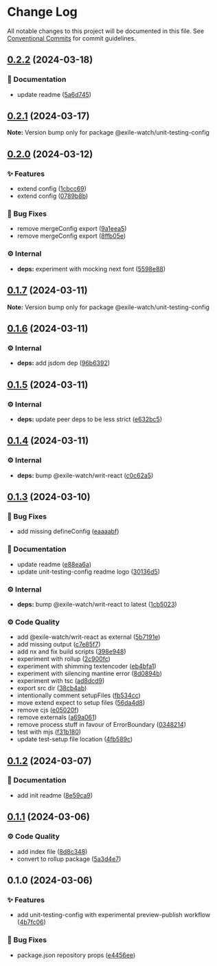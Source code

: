 # Change Log

All notable changes to this project will be documented in this file.
See [Conventional Commits](https://conventionalcommits.org) for commit guidelines.

## [0.2.2](https://github.com/exile-watch/splinters/compare/@exile-watch/unit-testing-config@0.2.1...@exile-watch/unit-testing-config@0.2.2) (2024-03-18)


### 📄 Documentation

* update readme ([5a6d745](https://github.com/exile-watch/splinters/commit/5a6d745b01482110ecfb98e4981e8ef6d8f58724))



## [0.2.1](https://github.com/exile-watch/splinters/compare/@exile-watch/unit-testing-config@0.2.0...@exile-watch/unit-testing-config@0.2.1) (2024-03-17)

**Note:** Version bump only for package @exile-watch/unit-testing-config





## [0.2.0](https://github.com/exile-watch/splinters/compare/@exile-watch/unit-testing-config@0.1.7...@exile-watch/unit-testing-config@0.2.0) (2024-03-12)


### ✨ Features

* extend config ([1cbcc69](https://github.com/exile-watch/splinters/commit/1cbcc697e5a83aad2e7fc24a930abad693d0a3cf))
* extend config ([0789b8b](https://github.com/exile-watch/splinters/commit/0789b8ba04b71835cbd9fa8400ba206147c3e677))


### 🐞 Bug Fixes

* remove mergeConfig export ([9a1eea5](https://github.com/exile-watch/splinters/commit/9a1eea5c499721b04e501f5c6283463193e69d37))
* remove mergeConfig export ([8ffb05e](https://github.com/exile-watch/splinters/commit/8ffb05e45818fede5df0a3dd7ca70e41021eeedd))


### ⚙️ Internal

* **deps:** experiment with mocking next font ([5598e88](https://github.com/exile-watch/splinters/commit/5598e889c7ebba6e974884b93ddfab6fe70324fd))



## [0.1.7](https://github.com/exile-watch/splinters/compare/@exile-watch/unit-testing-config@0.1.6...@exile-watch/unit-testing-config@0.1.7) (2024-03-11)

**Note:** Version bump only for package @exile-watch/unit-testing-config





## [0.1.6](https://github.com/exile-watch/splinters/compare/@exile-watch/unit-testing-config@0.1.5...@exile-watch/unit-testing-config@0.1.6) (2024-03-11)


### ⚙️ Internal

* **deps:** add jsdom dep ([96b6392](https://github.com/exile-watch/splinters/commit/96b63928acdea99a2fbd49bb3eb438bb2dc9a4eb))



## [0.1.5](https://github.com/exile-watch/splinters/compare/@exile-watch/unit-testing-config@0.1.4...@exile-watch/unit-testing-config@0.1.5) (2024-03-11)


### ⚙️ Internal

* **deps:** update peer deps to be less strict ([e632bc5](https://github.com/exile-watch/splinters/commit/e632bc5ab8627699af224b7e905939f50a830e45))



## [0.1.4](https://github.com/exile-watch/splinters/compare/@exile-watch/unit-testing-config@0.1.3...@exile-watch/unit-testing-config@0.1.4) (2024-03-11)


### ⚙️ Internal

* **deps:** bump @exile-watch/writ-react ([c0c62a5](https://github.com/exile-watch/splinters/commit/c0c62a551ea1e7db0f2abd521cc8a65084925f58))



## [0.1.3](https://github.com/exile-watch/splinters/compare/@exile-watch/unit-testing-config@0.1.2...@exile-watch/unit-testing-config@0.1.3) (2024-03-10)


### 🐞 Bug Fixes

* add missing defineConfig ([eaaaabf](https://github.com/exile-watch/splinters/commit/eaaaabf8c4e7f1f924ca460a037cabcbfbc3424c))


### 📄 Documentation

* update readme ([e88ea6a](https://github.com/exile-watch/splinters/commit/e88ea6a1909376d16480cf00d1cae168698316e6))
* update unit-testing-config readme logo ([30136d5](https://github.com/exile-watch/splinters/commit/30136d50120f6870869ff85ac8ca920f86bc112e))


### ⚙️ Internal

* **deps:** bump @exile-watch/writ-react to latest ([1cb5023](https://github.com/exile-watch/splinters/commit/1cb5023fc6b6ad4da1058467bfe1eb2116fc37c4))


### ⚙️ Code Quality

* add @exile-watch/writ-react as external ([5b7191e](https://github.com/exile-watch/splinters/commit/5b7191e99e24f73db9dda42fb15d170d75d72929))
* add missing output ([c7e85f7](https://github.com/exile-watch/splinters/commit/c7e85f7f11f4613d0ccb014c7566145ba13850cd))
* add nx and fix build scripts ([398e948](https://github.com/exile-watch/splinters/commit/398e9482cc932566d39f1c627ce8803b3d4a8907))
* experiment with rollup ([2c900fc](https://github.com/exile-watch/splinters/commit/2c900fce8acbddb69a45c9748c9d5b2e82b35611))
* experiment with shimming textencoder ([eb4bfa1](https://github.com/exile-watch/splinters/commit/eb4bfa19c908389a54c830112370d19e1a6c130f))
* experiment with silencing mantine error ([8d0894b](https://github.com/exile-watch/splinters/commit/8d0894bba07b4cbf428281adfc2c9541c2aaa65c))
* experiment with tsc ([ad8dcd9](https://github.com/exile-watch/splinters/commit/ad8dcd989caacfce5ecd07ea47fb2f98f78a8d18))
* export src dir ([38cb4ab](https://github.com/exile-watch/splinters/commit/38cb4abf81e88d48018ea640e13f152d045895c9))
* intentionally comment setupFiles ([fb534cc](https://github.com/exile-watch/splinters/commit/fb534cce8c12263ddb7cde7e12215a99369a65c4))
* move extend expect to setup files ([56da4d8](https://github.com/exile-watch/splinters/commit/56da4d80a82cb79d3fceba2d9b9c32d6d2b798c8))
* remove cjs ([e05020f](https://github.com/exile-watch/splinters/commit/e05020f44720bd355205120a60bd8a8eee5944de))
* remove externals ([a69a061](https://github.com/exile-watch/splinters/commit/a69a061ede19d7676d20655a0c157a4fcb884a9f))
* remove process stuff in favour of ErrorBoundary ([0348214](https://github.com/exile-watch/splinters/commit/0348214176d99fe6fe1a87cf181720a38161ca02))
* test with mjs ([f31b180](https://github.com/exile-watch/splinters/commit/f31b1806ea7ad1fc7bb4092831633185269d3318))
* update test-setup file location ([4fb589c](https://github.com/exile-watch/splinters/commit/4fb589cb4bc76050230b103495240aa8bf111c16))



## [0.1.2](https://github.com/exile-watch/splinters/compare/@exile-watch/unit-testing-config@0.1.1...@exile-watch/unit-testing-config@0.1.2) (2024-03-07)


### 📄 Documentation

* add init readme ([8e59ca9](https://github.com/exile-watch/splinters/commit/8e59ca950556cbbf600b07a2b87be24b3f1d1e9e))



## [0.1.1](https://github.com/exile-watch/splinters/compare/@exile-watch/unit-testing-config@0.1.0...@exile-watch/unit-testing-config@0.1.1) (2024-03-06)


### ⚙️ Code Quality

* add index file ([8d8c348](https://github.com/exile-watch/splinters/commit/8d8c34882502b25c3bc5ec45a2bd2034c2cf988f))
* convert to rollup package ([5a3d4e7](https://github.com/exile-watch/splinters/commit/5a3d4e7c6b8fdd9fa89509194fe40050fe628d12))



## 0.1.0 (2024-03-06)


### ✨ Features

* add unit-testing-config with experimental preview-publish workflow ([4b7fc06](https://github.com/exile-watch/splinters/commit/4b7fc06a8400fbc1eb16ec81318c86eb106d007f))


### 🐞 Bug Fixes

* package.json repository props ([e4456ee](https://github.com/exile-watch/splinters/commit/e4456ee2e161c700bb6f6b05a77c0b5ca1669ad9))
